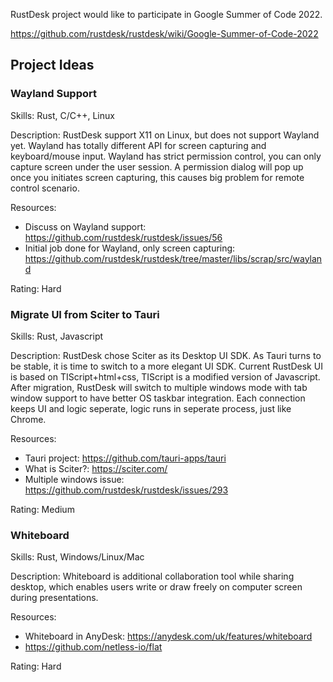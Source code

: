 RustDesk project would like to participate in Google Summer of Code 2022.

https://github.com/rustdesk/rustdesk/wiki/Google-Summer-of-Code-2022

## Project Ideas

### Wayland Support

Skills: Rust, C/C++, Linux

Description:
RustDesk support X11 on Linux, but does not support Wayland yet. Wayland has totally different API for screen capturing and keyboard/mouse input. Wayland has strict permission control, you can only capture screen under the user session. A permission dialog will pop up once you initiates screen capturing, this causes big problem for remote control scenario.

Resources:
 - Discuss on Wayland support: https://github.com/rustdesk/rustdesk/issues/56
 - Initial job done for Wayland, only screen capturing: https://github.com/rustdesk/rustdesk/tree/master/libs/scrap/src/wayland

Rating: Hard

### Migrate UI from Sciter to Tauri

Skills: Rust, Javascript

Description:
RustDesk chose Sciter as its Desktop UI SDK. As Tauri turns to be stable, it is time to switch to a more elegant UI SDK. Current RustDesk UI is based on TIScript+html+css, TIScript is a modified version of Javascript. After migration, RustDesk will switch to multiple windows mode with tab window support to have better OS taskbar integration. Each connection keeps UI and logic seperate, logic runs in seperate process, just like Chrome.

Resources:
 - Tauri project: https://github.com/tauri-apps/tauri
 - What is Sciter?: https://sciter.com/
 - Multiple windows issue: https://github.com/rustdesk/rustdesk/issues/293

Rating: Medium

### Whiteboard

Skills: Rust, Windows/Linux/Mac

Description: Whiteboard is additional collaboration tool while sharing desktop, which enables users write or draw freely on computer screen during presentations.

Resources:
 - Whiteboard in AnyDesk: https://anydesk.com/uk/features/whiteboard
 - https://github.com/netless-io/flat

Rating: Hard
